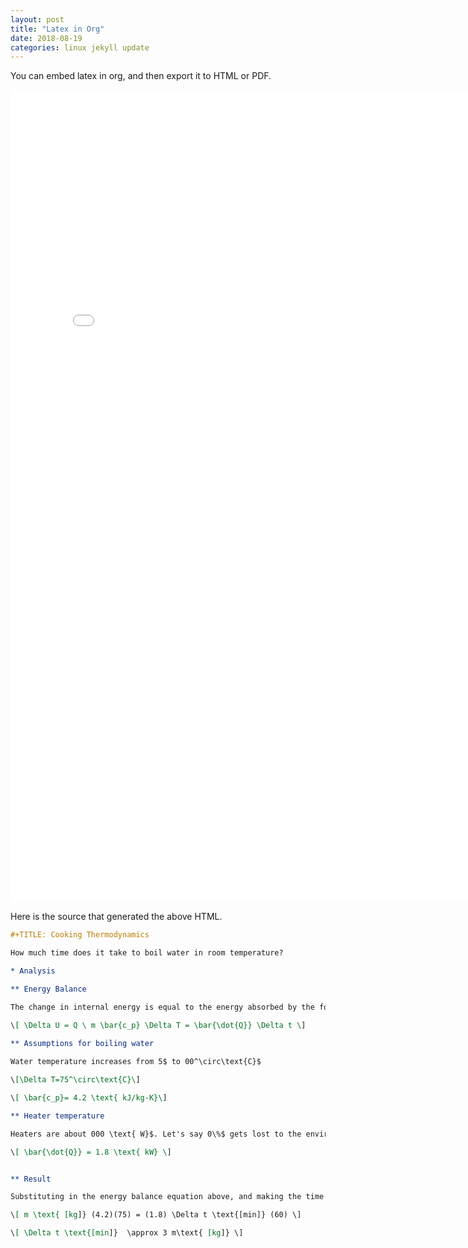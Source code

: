 ```yaml
---
layout: post
title: "Latex in Org"
date: 2018-08-19
categories: linux jekyll update
---
```


You can embed latex in org, and then export it to HTML or PDF.


<iframe src="/assets/orglatex.html" width="800px" height="1300px" scrolling="no" frameborder="0"></iframe>


Here is the source that generated the above HTML.


``` org
#+TITLE: Cooking Thermodynamics

How much time does it take to boil water in room temperature?

* Analysis 

** Energy Balance

The change in internal energy is equal to the energy absorbed by the food 

\[ \Delta U = Q \ m \bar{c_p} \Delta T = \bar{\dot{Q}} \Delta t \]
 
** Assumptions for boiling water

Water temperature increases from 5$ to 00^\circ\text{C}$

\[\Delta T=75^\circ\text{C}\]

\[ \bar{c_p}= 4.2 \text{ kJ/kg-K}\]

** Heater temperature

Heaters are about 000 \text{ W}$. Let's say 0\%$ gets lost to the environment

\[ \bar{\dot{Q}} = 1.8 \text{ kW} \]


** Result

Substituting in the energy balance equation above, and making the time in minutes

\[ m \text{ [kg]} (4.2)(75) = (1.8) \Delta t \text{[min]} (60) \]

\[ \Delta t \text{[min]}  \approx 3 m\text{ [kg]} \]
```

